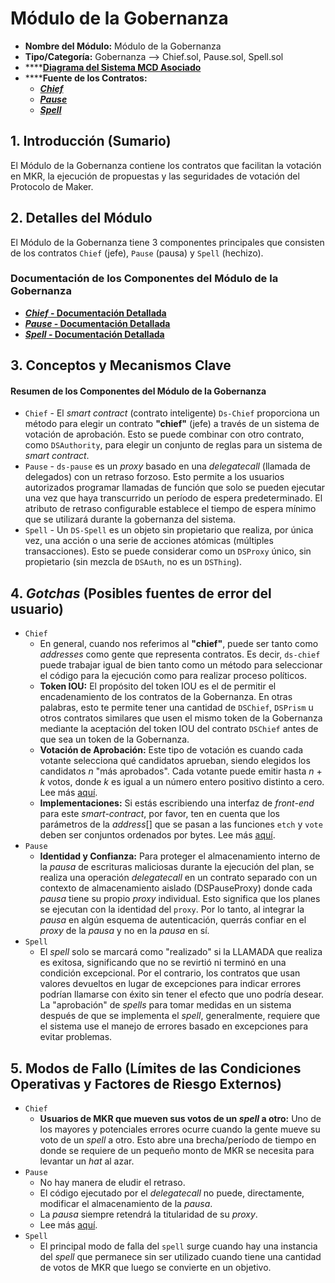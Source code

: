 # Módulo de la Gobernanza

* **Nombre del Módulo:** Módulo de la Gobernanza
* **Tipo/Categoría:** Gobernanza —&gt; Chief.sol, Pause.sol, Spell.sol
* ****[**Diagrama del Sistema MCD Asociado**](https://github.com/makerdao/dss/wiki)
* ******Fuente de los Contratos:**
  * [**_Chief_**](https://github.com/dapphub/ds-chief/blob/master/src/chief.sol)
  * [**_Pause_**](https://github.com/dapphub/ds-pause/blob/master/src/pause.sol)
  * [**_Spell_**](https://github.com/dapphub/ds-spell/blob/master/src/spell.sol)

## 1. Introducción (Sumario)

El Módulo de la Gobernanza contiene los contratos que facilitan la votación en MKR, la ejecución de propuestas y las seguridades de votación del Protocolo de Maker.

## 2. Detalles del Módulo

El Módulo de la Gobernanza tiene 3 componentes principales que consisten de los contratos `Chief` (jefe), `Pause` (pausa) y `Spell` (hechizo).

### Documentación de los Componentes del Módulo de la Gobernanza

* [**_Chief_ - Documentación Detallada**](https://docs.makerdao.com/smart-contract-modules/governance-module/chief-detailed-esp)
* [**_Pause_ - Documentación Detallada**](https://docs.makerdao.com/smart-contract-modules/governance-module/pause-detailed-documentation-esp)
* [**_Spell_ - Documentación Detallada**](https://docs.makerdao.com/smart-contract-modules/governance-module/spell-detailed-documentation-esp)

## 3. Conceptos y Mecanismos Clave

#### Resumen de los **Componentes del Módulo** de la Gobernanza

* `Chief` - El _smart contract_ (contrato inteligente) `Ds-Chief` proporciona un método para elegir un contrato **"chief"** (jefe) a través de un sistema de votación de aprobación. Esto se puede combinar con otro contrato, como `DSAuthority`, para elegir un conjunto de reglas para un sistema de _smart contract_. 
* `Pause` - `ds-pause` es un _proxy_ basado en una _delegatecall_ (llamada de delegados) con un retraso forzoso. Esto permite a los usuarios autorizados programar llamadas de función que solo se pueden ejecutar una vez que haya transcurrido un período de espera predeterminado. El atributo de retraso configurable establece el tiempo de espera mínimo que se utilizará durante la gobernanza del sistema.
* `Spell` - Un `DS-Spell` es un objeto sin propietario que realiza, por única vez, una acción o una serie de acciones atómicas (múltiples transacciones). Esto se puede considerar como un `DSProxy` único, sin propietario (sin mezcla de `DSAuth`, no es un `DSThing`).

## 4. _Gotchas_ (Posibles fuentes de error del usuario)

* `Chief`
  * En general, cuando nos referimos al **"chief"**, puede ser tanto como _addresses_ como gente que representa contratos. Es decir, `ds-chief` puede trabajar igual de bien tanto como un método para seleccionar el código para la ejecución como para realizar proceso políticos.
  * **Token IOU:** El propósito del token IOU es el de permitir el encadenamiento de los contratos de la Gobernanza. En otras palabras, esto te permite tener una cantidad de `DSChief`, `DSPrism` u otros contratos similares que usen el mismo token de la Gobernanza mediante la aceptación del token IOU del contrato `DSChief` antes de que sea un token de la Gobernanza.
  * **Votación de Aprobación:** Este tipo de votación es cuando cada votante selecciona qué candidatos aprueban, siendo elegidos los candidatos _n_ "más aprobados". Cada votante puede emitir hasta _n_ + _k_ votos, donde _k_ es igual a un número entero positivo distinto a cero. Lee más [aquí](https://docs.makerdao.com/smart-contract-modules/governance-module/jefe-detailed-documentation#approval-voting).
  * **Implementaciones:** Si estás escribiendo una interfaz de _front-end_ para este _smart-contract_, por favor, ten en cuenta que los parámetros de la _address_\[\] que se pasan a las funciones `etch` y `vote` deben ser conjuntos ordenados por bytes. Lee más [aquí](https://docs.makerdao.com/smart-contract-modules/governance-module/chief-detailed-documentation-esp#implementaciones).
* `Pause`
  * **Identidad y Confianza:** Para proteger el almacenamiento interno de la *pausa* de escrituras maliciosas durante la ejecución del plan, se realiza una operación _delegatecall_ en un contrato separado con un contexto de almacenamiento aislado (DSPauseProxy) donde cada *pausa* tiene su propio _proxy_ individual. Esto significa que los planes se ejecutan con la identidad del `proxy`. Por lo tanto, al integrar la *pausa* en algún esquema de autenticación, querrás confiar en el _proxy_ de la *pausa* y no en la *pausa* en sí.
* `Spell`
  * El _spell_ solo se marcará como "realizado" si la LLAMADA que realiza es exitosa, significando que no se revirtió ni terminó en una condición excepcional. Por el contrario, los contratos que usan valores devueltos en lugar de excepciones para indicar errores podrían llamarse con éxito sin tener el efecto que uno podría desear. La "aprobación" de _spells_ para tomar medidas en un sistema después de que se implementa el _spell_, generalmente, requiere que el sistema use el manejo de errores basado en excepciones para evitar problemas.

## 5. Modos de Fallo (Límites de las Condiciones Operativas y Factores de Riesgo Externos)

* `Chief`
  * **Usuarios de MKR que mueven sus votos de un _spell_ a otro:** Uno de los mayores y potenciales errores ocurre cuando la gente mueve su voto de un _spell_ a otro. Esto abre una brecha/período de tiempo en donde se requiere de un pequeño monto de MKR se necesita para levantar un _hat_ al azar.
* `Pause`
  * No hay manera de eludir el retraso.
  * El código ejecutado por el _delegatecall_ no puede, directamente, modificar el almacenamiento de la *pausa*.
  * La *pausa* siempre retendrá la titularidad de su _proxy_.
  * Lee más [aquí](https://docs.makerdao.com/smart-contract-modules/governance-module/pause-detailed-documentation-esp#5-failure-modes-bounds-on-operating-conditions-and-external-risk-factors).
* `Spell`
  * El principal modo de falla del `spell` surge cuando hay una instancia del _spell_ que permanece sin ser utilizado cuando tiene una cantidad de votos de MKR que luego se convierte en un objetivo.
